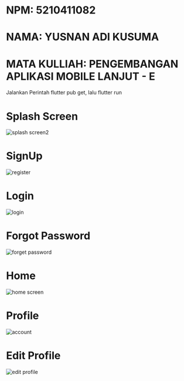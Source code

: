 # NPM: 5210411082

# NAMA: YUSNAN ADI KUSUMA

# MATA KULLIAH: PENGEMBANGAN APLIKASI MOBILE LANJUT - E
Jalankan Perintah
flutter pub get, lalu
flutter run

# Splash Screen
![splash screen2](https://github.com/user-attachments/assets/b5d7b23c-fb14-4054-8e1d-9426ff258be4)

# SignUp
![register](https://github.com/user-attachments/assets/280c8f2b-5ee8-4c29-8d6a-cebf2d37d2d0)

# Login
![login](https://github.com/user-attachments/assets/5877b335-18f5-416c-88b7-f7447b62f97c)

# Forgot Password
![forget password](https://github.com/user-attachments/assets/22ab4d24-959d-4187-b31f-bcac12b2e012)

# Home
![home screen](https://github.com/user-attachments/assets/f2ff1315-113a-4ac8-a532-b7e7e5065acf)

# Profile
![account](https://github.com/user-attachments/assets/b51a3a78-5322-47d7-b772-4a5e1de53398)

# Edit Profile
![edit profile](https://github.com/user-attachments/assets/9665e750-a718-4c1c-880b-92ac47942f68)
